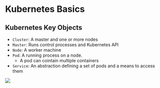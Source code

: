 # Kubernetes Basics

## Kubernetes Key Objects

- `Cluster`: A master and one or more nodes
- `Master`: Runs control processes and Kubernetes API
- `Node`: A worker machine
- `Pod`: A running process on a node. 
    - A pod can cointain multiple containers
- `Service`: An abstraction defining a set of pods and a means to access them


<img src="https://user-images.githubusercontent.com/6856382/225928944-64b8386e-b1ec-4441-bcaf-255ff0bf23f3.png">

#